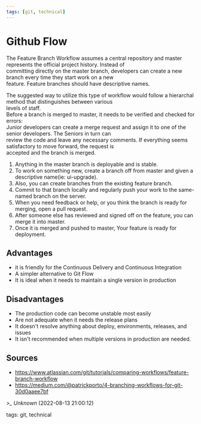 ```yaml
---
tags: [git, technical]
---
```


# Github Flow

The Feature Branch Workflow assumes a central repository and master represents the official project history. Instead of  
committing directly on the master branch, developers can create a new branch every time they start work on a new  
feature. Feature branches should have descriptive names.

The suggested way to utilize this type of workflow would follow a hierarchal method that distinguishes between various  
levels of staff.  
Before a branch is merged to master, it needs to be verified and checked for errors:  
Junior developers can create a merge request and assign it to one of the senior developers. The Seniors in turn can  
review the code and leave any necessary comments. If everything seems satisfactory to move forward, the request is  
accepted and the branch is merged.

1. Anything in the master branch is deployable and is stable.  
1. To work on something new, create a branch off from master and given a descriptive name(ie: ui-upgrade).  
1. Also, you can create branches from the existing feature branch.  
1. Commit to that branch locally and regularly push your work to the same-named branch on the server.  
1. When you need feedback or help, or you think the branch is ready for merging, open a pull request.  
1. After someone else has reviewed and signed off on the feature, you can merge it into master.  
1. Once it is merged and pushed to master, Your feature is ready for deployment.

## Advantages

- it is friendly for the Continuous Delivery and Continuous Integration
- A simpler alternative to Git Flow
- It is ideal when it needs to maintain a single version in production

## Disadvantages

- The production code can become unstable most easily
- Are not adequate when it needs the release plans
- It doesn't resolve anything about deploy, environments, releases, and issues
- It isn't recommended when multiple versions in production are needed.

## Sources

- https://www.atlassian.com/git/tutorials/comparing-workflows/feature-branch-workflow
- https://medium.com/@patrickporto/4-branching-workflows-for-git-30d0aaee7bf

*>_ Unknown* (2022-08-13 21:00:12)

tags: git, technical

